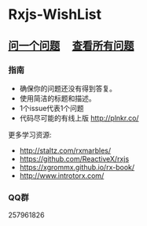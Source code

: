 # Rxjs-WishList


## [问一个问题](https://github.com/dreambo8563/Rxjs-WishList/issues/new) &nbsp;&nbsp;&nbsp; [查看所有问题](https://github.com/dreambo8563/Rxjs-WishList/issues?utf8=%E2%9C%93&q=is%3Aissue+)

### 指南

- 确保你的问题还没有得到答复。
- 使用简洁的标题和描述。
- 1个issue代表1个问题
- 代码尽可能的有线上版 http://plnkr.co/

更多学习资源:

- http://staltz.com/rxmarbles/
- https://github.com/ReactiveX/rxjs
- https://xgrommx.github.io/rx-book/
- http://www.introtorx.com/

### QQ群

257961826
